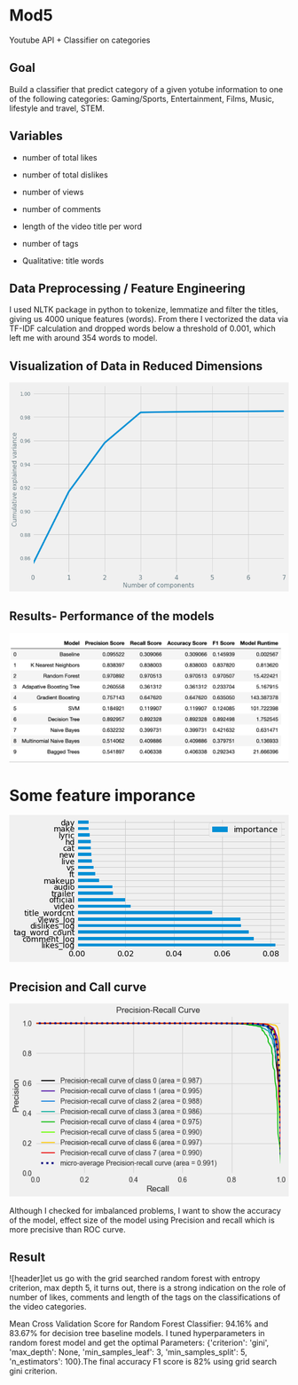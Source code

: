 # Mod5
Youtube API + Classifier on categories
## Goal
Build a classifier that predict category of a given yotube information to one of the following categories: 
Gaming/Sports, Entertainment, Films, Music, lifestyle and travel, STEM.

## Variables
- number of total likes
- number of total dislikes
- number of views
- number of comments
- length of the video title per word
- number of tags

- Qualitative: title words


## Data Preprocessing / Feature Engineering
I used NLTK package in python to tokenize, lemmatize and filter the titles, giving us 4000 unique features (words). From there I vectorized the data via TF-IDF calculation and dropped words below a threshold of 0.001, which left me with around 354 words to model.

## Visualization of Data in Reduced Dimensions
![header](images/pca.png)

## Results- Performance of the models
![header](images/results.png)

# Some feature imporance
![header](images/featureimportance.png)

## Precision and Call curve 
![header](images/Precisionrecallcurve.png)

Although I checked for imbalanced problems, I want to show the accuracy of the model, effect size of the model using Precision and recall which is more precisive than ROC curve.

## Result
![header]let us go with the grid searched random forest with entropy criterion, max depth 5, it turns out, there is a strong indication on the role of number of likes, comments and length of the tags on the classifications of the video categories. 

Mean Cross Validation Score for Random Forest Classifier: 94.16% and 83.67% for decision tree baseline models.
I tuned hyperparameters in random forest model and get the optimal Parameters: {'criterion': 'gini', 'max_depth': None, 'min_samples_leaf': 3, 'min_samples_split': 5, 'n_estimators': 100}.The final accuracy F1 score is 82% using grid search gini criterion. 
